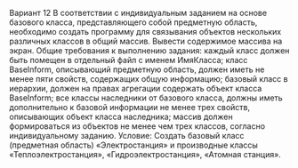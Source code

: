 Вариант 12
В соответствии с индивидуальным заданием на основе базового класса, представляющего собой предметную область, необходимо создать программу для связывания объектов нескольких различных классов в общий массив. Вывести содержимое массива на экран. Общие требования к выполнению задания:
каждый класс должен быть помещен в отдельный файл с именем ИмяКласса;
класс BaseInform, описывающий предметную область, должен иметь не менее пяти свойств, содержащих общую информацию;
базовый класс в иерархии, должен на правах агрегации содержать объект класса BaseInform;
все классы наследники от базового класса, должны иметь дополнительно к базовой информации не менее трех свойств, описывающих объект класса наследника;
массив должен формироваться из объектов не менее чем трех классов, согласно индивидуальному заданию.
Условие: Создать базовый класс (предметная область) «Электростанция» и производные классы «Теплоэлектростанция», «Гидроэлектростанция», «Атомная станция».
